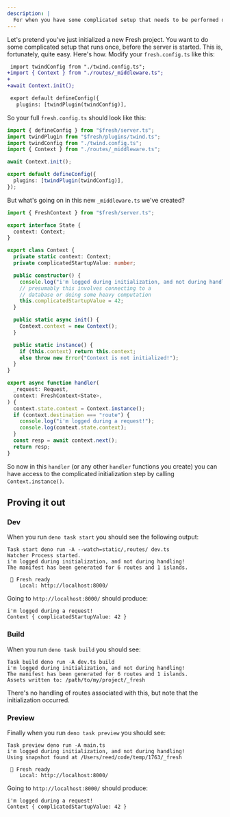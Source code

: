 ```yaml
---
description: |
  For when you have some complicated setup that needs to be performed once.
---
```


Let's pretend you've just initialized a new Fresh project. You want to do some
complicated setup that runs once, before the server is started. This is,
fortunately, quite easy. Here's how. Modify your `fresh.config.ts` like this:

```diff fresh.config.ts
 import twindConfig from "./twind.config.ts";
+import { Context } from "./routes/_middleware.ts";
+
+await Context.init();

 export default defineConfig({
   plugins: [twindPlugin(twindConfig)],
```

So your full `fresh.config.ts` should look like this:

```ts fresh.config.ts
import { defineConfig } from "$fresh/server.ts";
import twindPlugin from "$fresh/plugins/twind.ts";
import twindConfig from "./twind.config.ts";
import { Context } from "./routes/_middleware.ts";

await Context.init();

export default defineConfig({
  plugins: [twindPlugin(twindConfig)],
});
```

But what's going on in this new `_middleware.ts` we've created?

```ts routes/_middleware.ts
import { FreshContext } from "$fresh/server.ts";

export interface State {
  context: Context;
}

export class Context {
  private static context: Context;
  private complicatedStartupValue: number;

  public constructor() {
    console.log("i'm logged during initialization, and not during handling!");
    // presumably this involves connecting to a
    // database or doing some heavy computation
    this.complicatedStartupValue = 42;
  }

  public static async init() {
    Context.context = new Context();
  }

  public static instance() {
    if (this.context) return this.context;
    else throw new Error("Context is not initialized!");
  }
}

export async function handler(
  _request: Request,
  context: FreshContext<State>,
) {
  context.state.context = Context.instance();
  if (context.destination === "route") {
    console.log("i'm logged during a request!");
    console.log(context.state.context);
  }
  const resp = await context.next();
  return resp;
}
```

So now in this `handler` (or any other `handler` functions you create) you can
have access to the complicated initialization step by calling
`Context.instance()`.

## Proving it out

### Dev

When you run `deno task start` you should see the following output:

```
Task start deno run -A --watch=static/,routes/ dev.ts
Watcher Process started.
i'm logged during initialization, and not during handling!
The manifest has been generated for 6 routes and 1 islands.

 🍋 Fresh ready
    Local: http://localhost:8000/
```

Going to `http://localhost:8000/` should produce:

```
i'm logged during a request!
Context { complicatedStartupValue: 42 }
```

### Build

When you run `deno task build` you should see:

```
Task build deno run -A dev.ts build
i'm logged during initialization, and not during handling!
The manifest has been generated for 6 routes and 1 islands.
Assets written to: /path/to/my/project/_fresh
```

There's no handling of routes associated with this, but note that the
initialization occurred.

### Preview

Finally when you run `deno task preview` you should see:

```
Task preview deno run -A main.ts
i'm logged during initialization, and not during handling!
Using snapshot found at /Users/reed/code/temp/1763/_fresh

 🍋 Fresh ready
    Local: http://localhost:8000/
```

Going to `http://localhost:8000/` should produce:

```
i'm logged during a request!
Context { complicatedStartupValue: 42 }
```
